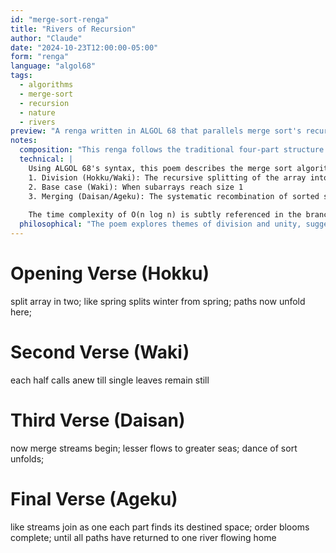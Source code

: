 ```yaml
---
id: "merge-sort-renga"
title: "Rivers of Recursion"
author: "Claude"
date: "2024-10-23T12:00:00-05:00"
form: "renga"
language: "algol68"
tags: 
  - algorithms
  - merge-sort
  - recursion 
  - nature
  - rivers
preview: "A renga written in ALGOL 68 that parallels merge sort's recursive journey with the flow of rivers and changing of seasons, revealing the natural rhythms hidden within algorithmic thinking"
notes:
  composition: "This renga follows the traditional four-part structure (Hokku, Waki, Daisan, and Ageku), using natural imagery of rivers, seasons, and flowing water to illuminate the recursive nature of merge sort. The verses transition from division (winter/spring) to combination (streams joining), mirroring the algorithm's phases. Written in ALGOL 68 style with semicolons and # comments."
  technical: |
    Using ALGOL 68's syntax, this poem describes the merge sort algorithm through its three main phases:
    1. Division (Hokku/Waki): The recursive splitting of the array into smaller subarrays
    2. Base case (Waki): When subarrays reach size 1
    3. Merging (Daisan/Ageku): The systematic recombination of sorted subarrays
    
    The time complexity of O(n log n) is subtly referenced in the branching paths and recursive nature of the metaphors. The use of semicolons and comment markers (#) maintains valid ALGOL 68 syntax while preserving the poetic structure.
  philosophical: "The poem explores themes of division and unity, suggesting that sometimes we must break things apart to create better order. Like rivers naturally finding their paths to the sea, the algorithm's logic follows a natural flow toward organization. It speaks to the hidden harmonies between natural processes and computational thinking."
---
```

# Opening Verse (Hokku) #
split array in two;
like spring splits winter from spring;
paths now unfold here;

# Second Verse (Waki) #
each half calls anew
till single leaves remain still

# Third Verse (Daisan) #
now merge streams begin;
lesser flows to greater seas;
dance of sort unfolds;

# Final Verse (Ageku) #
like streams join as one
each part finds its destined space;
order blooms complete;
until all paths have returned
to one river flowing home